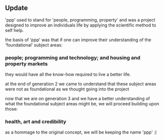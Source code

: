 ## Update

'ppp' used to stand for 'people, programming, property' and was a project designed to improve an individuals life by applying the scientific method to self help.

the basis of 'ppp' was that if one can improve their understanding of the 'foundational' subject areas: 
### people; programming and technology; and housing and property markets 
they would have all the know-how required to live a better life.

at the end of generation 2 we came to understand that these subject areas were not as foundational as we thought going into the project

now that we are on generation 3 and we have a better understanding of what the foundational subject areas might be, we will proceed building upon those:
### health, art and credibility

as a hommage to the original concept, we will be keeping the name 'ppp' :)
